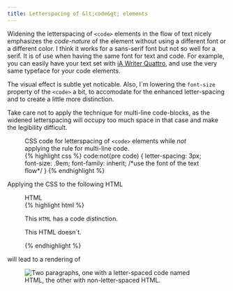 ```yaml
---
title: Letterspacing of &lt;code&gt; elements
---
```

Widening the letterspacing of `<code>` elements in the flow of text nicely emphasizes the *code-nature* of the element without using a different font or a different color. I think it works for a sans-serif font but not so well for a serif. It is of use when having the same font for text and code. For example, you can easily have your text set with [iA Writer Quattro](https://ia.net/writer/blog/a-typographic-christmas), and use the very same typeface for your code elements. 

The visual effect is subtle yet noticable. Also, I´m lowering the `font-size` property of the `<code>` a bit, to accomodate for the enhanced letter-spacing and to create a little more distinction.

Take care not to apply the technique for multi-line code-blocks, as the widened letterspacing will occupy too much space in that case and make the legibility difficult. 

<figure>
<figcaption>CSS code for letterspacing of <code>&lt;code&gt;</code> elements while <em>not</em> applying the rule for multi-line code.</figcaption>
{% highlight css %}
code:not(pre code) {
	letter-spacing: 3px;
	font-size: .9em;
	font-family: inherit; /*use the font of the text flow*/
	}
{% endhighlight %}
</figure>

Applying the CSS to the following HTML

<figure>
<figcaption>HTML</figcaption>
{% highlight html %}
<p>This <code>HTML</code> has a code distinction.</p>
<p>This HTML doesn´t.</p>
{% endhighlight %}
</figure>

will lead to a rendering of

<figure>
<img src="/img/letterspacing-code.jpg" alt="Two paragraphs, one with a letter-spaced code named HTML, the other with non-letter-spaced HTML.">
</figure>
